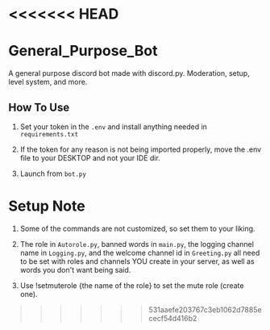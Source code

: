 <<<<<<< HEAD
=======
# General_Purpose_Bot
A general purpose discord bot made with discord.py.
Moderation, setup, level system, and more.

## How To Use
1. Set your token in the ```.env``` and install anything needed in ```requirements.txt```

2. If the token for any reason is not being imported properly, move the .env file to your DESKTOP and not your IDE dir.

3. Launch from ```bot.py```


# Setup Note
1. Some of the commands are not customized, so set them to your liking.

2. The role in ```Autorole.py```, banned words in ```main.py```, the logging channel name in ```Logging.py```, and the welcome channel id in ```Greeting.py``` all need to be set with roles and channels YOU create in your server, as well as words you don't want being said.

3. Use !setmuterole {the name of the role} to set the mute role (create one).
>>>>>>> 531aaefe203767c3eb1062d7885ececf54d416b2
